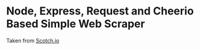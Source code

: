 # Node, Express, Request and Cheerio Based Simple Web Scraper

Taken from [Scotch.io](https://scotch.io/tutorials/scraping-the-web-with-node-js)